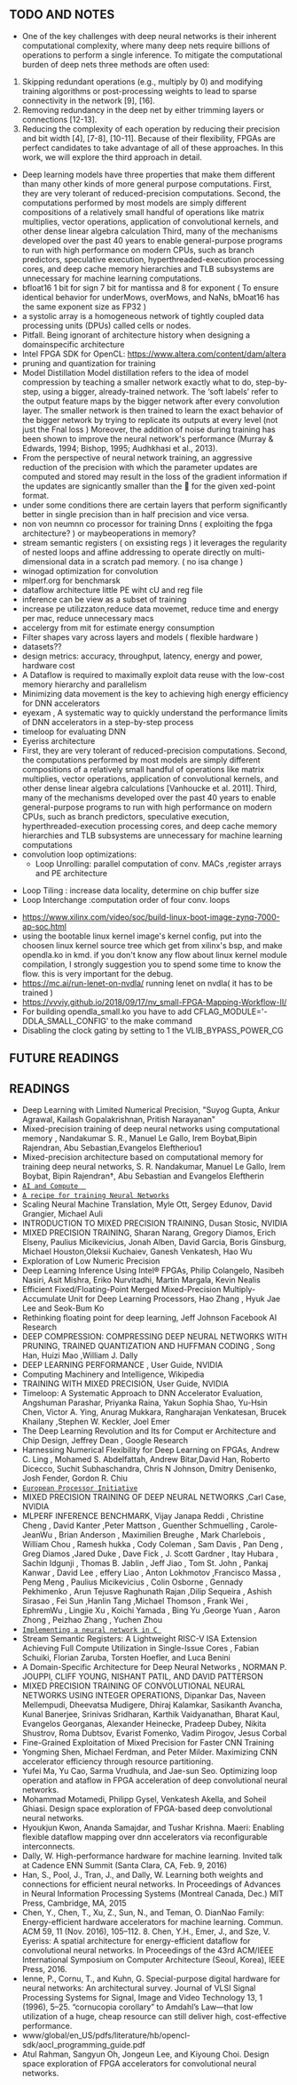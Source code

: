 ## TODO AND NOTES
* One of the key challenges with deep neural networks is their inherent
computational complexity, where many deep nets require billions of operations
to perform a single inference. To mitigate the computational burden of deep nets
three methods are often used:
1. Skipping redundant operations (e.g., multiply by 0) and modifying training
algorithms or post-processing weights to lead to sparse connectivity in the
network [9], [16].
2. Removing redundancy in the deep net by either trimming layers or connections
[12-13].
3. Reducing the complexity of each operation by reducing their precision and bit
width [4], [7-8], [10-11].
Because of their flexibility, FPGAs are perfect candidates to take advantage of all of
these approaches. In this work, we will explore the third approach in detail.
 * Deep learning models have three properties that make them different than many other kinds of more general purpose computations. First, they are very tolerant of reduced-precision computations. Second,
the computations performed by most models are simply different compositions of a relatively small handful of operations like matrix multiplies, vector operations, application of convolutional kernels, and other dense linear algebra calculation
Third, many of the mechanisms developed over the past 40 years to enable general-purpose programs to run with high performance on
modern CPUs, such as branch predictors, speculative execution, hyperthreaded-execution processing
cores, and deep cache memory hierarchies and TLB subsystems are unnecessary for machine learning
computations.
* bfloat16 1 bit for sign 7 bit for mantissa and 8 for exponent ( To ensure identical behavior for underMows, overMows, and NaNs, bMoat16 has the same exponent size as FP32 )
* a systolic array is a homogeneous network of tightly coupled data processing units (DPUs) called cells or nodes.
* Pitfall. Being ignorant of architecture history when designing a domainspecific architecture
* Intel FPGA SDK for OpenCL: https://www.altera.com/content/dam/altera
* pruning and quantization for training 
* Model Distillation Model distillation refers to the idea of model compression by teaching a smaller network exactly what to do, step-by-step, using a bigger, already-trained network. The ‘soft labels’ refer to the output feature maps by the bigger network after every convolution layer. The smaller network is then trained to learn the exact behavior of the bigger network by trying to replicate its outputs at every level (not just the Fnal loss ) Moreover, the addition of noise during training has been shown to improve the neural network's performance (Murray & Edwards, 1994; Bishop, 1995; Audhkhasi et al., 2013).
* From the perspective of neural network training, an aggressive reduction of the precision with which the parameter updates are computed and stored may result in the loss of the gradient information if the updates are signicantly smaller than the  for the given xed-point format.
* under some conditions there are certain layers that perform significantly better in single precision than in half precision and vice versa.
* non von neumnn co processor for training Dnns ( exploiting the fpga architecture? )  or maybeoperations in memory? 
* stream semantic registers ( on exsisting regs ) it leverages the regularity of nested loops and affine addressing to operate directly on multi-dimensional data in a scratch pad memory. ( no isa change ) 
* winogad optimization for convolution
* mlperf.org for benchmarsk 
* dataflow architecture little PE wiht cU and reg file 
* inference can be view as a subset of training 
* increase pe utilizzaton,reduce data movemet, reduce time and energy per mac, reduce unnecessary macs
* accelergy from mit for estimate energy consumption
* Filter shapes vary across layers and models ( flexible hardware )
* datasets??
* design metrics: accuracy, throughput, latency, energy and power, hardware cost
* A Dataflow is required to maximally exploit data reuse with the low-cost memory hierarchy and parallelism
* Minimizing data movement is the key to achieving high energy efficiency for DNN accelerators
* eyexam , A systematic way to quickly understand the performance limits of DNN accelerators in a step-by-step process
* timeloop for evaluating DNN
* Eyeriss architecture
* First, they are very tolerant of reduced-precision computations. Second, the computations performed by most models are simply different compositions of a relatively small handful of operations like matrix multiplies, vector operations, application of convolutional kernels, and other dense linear algebra calculations [Vanhoucke et al. 2011]. Third, many of the mechanisms developed over the past 40 years to enable general-purpose  programs to run with high performance on modern CPUs, such as branch predictors, speculative execution, hyperthreaded-execution processing cores, and deep cache memory hierarchies and TLB subsystems are unnecessary for machine learning computations 
* convolution loop optimizations:
    +	Loop Unrolling: parallel computation of conv. MACs ,register arrays and PE architecture
 + Loop Tiling : increase data locality, determine on chip buffer size
 + Loop Interchange :computation order of four conv. loops
* https://www.xilinx.com/video/soc/build-linux-boot-image-zynq-7000-ap-soc.html
 * using the bootable linux kernel image's kernel config, put into the choosen linux kernel source tree which get from xilinx's bsp, and make opendla.ko in kmd. if you don't know any flow about linux kernel module compilation, I strongly suggestion you to spend some time to know the flow. this is very important for the debug.
* https://mc.ai/run-lenet-on-nvdla/ running lenet on  nvdla( it has to be trained )
* https://vvviy.github.io/2018/09/17/nv_small-FPGA-Mapping-Workflow-II/
* For building opendla_small.ko you have to add CFLAG_MODULE='-DDLA_SMALL_CONFIG' to the make command
* Disabling the clock gating by setting to 1 the VLIB_BYPASS_POWER_CG 

## FUTURE READINGS





## READINGS 

* Deep Learning with Limited Numerical Precision, "Suyog Gupta, Ankur Agrawal, Kailash Gopalakrishnan, Pritish Narayanan"
* Mixed-precision training of deep neural networks using computational memory , Nandakumar S. R., Manuel Le Gallo, Irem Boybat,Bipin Rajendran, Abu Sebastian,Evangelos Eleftheriou1
* Mixed-precision architecture based on computational memory for training deep neural networks, S. R. Nandakumar, Manuel Le Gallo, Irem Boybat, Bipin Rajendran†, Abu Sebastian and Evangelos Eleftherin
*    <a href="https://openai.com/blog/ai-and-compute/" target="_blank">`AI and Compute  `</a>
*  <a href="http://karpathy.github.io/2019/04/25/recipe/ " target="_blank">`A recipe for training Neural Networks`</a>
* Scaling Neural Machine Translation, Myle Ott, Sergey Edunov, David Grangier, Michael Auli
* INTRODUCTION TO MIXED PRECISION TRAINING, Dusan Stosic, NVIDIA
* MIXED PRECISION TRAINING, Sharan Narang, Gregory Diamos, Erich Elseny, Paulius Micikevicius, Jonah Alben, David Garcia, Boris Ginsburg, Michael Houston,Oleksii Kuchaiev, Ganesh Venkatesh, Hao Wu
* Exploration of Low Numeric Precision 
*  Deep Learning Inference Using Intel® FPGAs,  Philip Colangelo, Nasibeh Nasiri, Asit Mishra, Eriko Nurvitadhi, Martin Margala, Kevin Nealis
* Efficient Fixed/Floating-Point Merged Mixed-Precision Multiply-Accumulate Unit for Deep Learning Processors, Hao Zhang , Hyuk Jae Lee  and Seok-Bum Ko 
* Rethinking floating point for deep learning, Jeff Johnson Facebook AI Research
* DEEP COMPRESSION: COMPRESSING DEEP NEURAL NETWORKS WITH PRUNING, TRAINED QUANTIZATION AND HUFFMAN CODING , Song Han, Huizi Mao ,William J. Dally
* DEEP LEARNING PERFORMANCE , User Guide, NVIDIA
* Computing Machinery and Intelligence, Wikipedia
* TRAINING WITH MIXED PRECISION, User Guide, NVIDIA
* Timeloop: A Systematic Approach to DNN Accelerator Evaluation, Angshuman Parashar, Priyanka Raina, Yakun Sophia Shao, Yu-Hsin Chen, Victor A. Ying, Anurag Mukkara, Rangharajan Venkatesan, Brucek Khailany ,Stephen W. Keckler, Joel Emer
* The Deep Learning Revolution and Its for Comput er Architecture and Chip Design, Jeffrey Dean , Google Research
* Harnessing Numerical Flexibility for Deep Learning on FPGAs, Andrew C. Ling , Mohamed S. Abdelfattah, Andrew Bitar,David Han, Roberto Dicecco, Suchit Subhaschandra, Chris N Johnson, Dmitry Denisenko, Josh Fender, Gordon R. Chiu
*  <a href="  https://www.european-processor-initiative.eu/project/epi/" target="_blank">`European Processor Initiative`</a>
* MIXED PRECISION TRAINING OF DEEP NEURAL NETWORKS ,Carl Case, NVIDIA
* MLPERF INFERENCE BENCHMARK, Vijay Janapa Reddi , Christine Cheng , David Kanter ,Peter Mattson , Guenther Schmuelling , Carole-JeanWu , Brian Anderson , Maximilien Breughe , Mark Charlebois , William Chou , Ramesh   hukka , Cody Coleman , Sam Davis , Pan Deng , Greg Diamos ,Jared Duke , Dave Fick , J. Scott Gardner , Itay Hubara , Sachin Idgunji , Thomas B. Jablin , Jeff Jiao , Tom St. John , Pankaj Kanwar , David Lee ,  effery Liao , Anton Lokhmotov ,Francisco Massa , Peng Meng , Paulius Micikevicius , Colin Osborne , Gennady Pekhimenko , Arun Tejusve Raghunath Rajan ,Dilip Sequeira , Ashish Sirasao , Fei Sun ,Hanlin Tang  ,Michael Thomson , Frank Wei , EphremWu , Lingjie Xu , Koichi Yamada , Bing Yu ,George Yuan , Aaron Zhong , Peizhao Zhang , Yuchen Zhou 
*  <a href="https://www.cs.bham.ac.uk/~jxb/NN/nn.html" target="_blank">`Implementing a neural network in C `</a>
* Stream Semantic Registers: A Lightweight RISC-V ISA Extension Achieving Full Compute Utilization in Single-Issue Cores , Fabian Schuiki, Florian Zaruba, Torsten Hoefler, and Luca Benini
* A Domain-Specific Architecture for Deep Neural Networks , NORMAN P. JOUPPI, CLIFF YOUNG, NISHANT PATIL, AND DAVID PATTERSON
* MIXED PRECISION TRAINING OF CONVOLUTIONAL NEURAL NETWORKS USING INTEGER OPERATIONS, Dipankar Das, Naveen Mellempudi, Dheevatsa Mudigere, Dhiraj Kalamkar, Sasikanth Avancha, Kunal Banerjee, Srinivas Sridharan, Karthik Vaidyanathan, Bharat Kaul, Evangelos Georganas, Alexander Heinecke, Pradeep Dubey, Nikita Shustrov, Roma Dubtsov, Evarist Fomenko, Vadim Pirogov, Jesus Corbal
* Fine-Grained Exploitation of Mixed Precision for Faster CNN Training
* Yongming Shen, Michael Ferdman, and Peter Milder. Maximizing CNN  accelerator  efficiency through resource partitioning.
* Yufei Ma, Yu Cao, Sarma Vrudhula, and Jae-sun Seo. Optimizing loop operation and ataflow in FPGA acceleration of deep convolutional neural networks.
* Mohammad Motamedi, Philipp Gysel, Venkatesh Akella, and Soheil Ghiasi. Design space exploration of FPGA-based deep convolutional  neural networks.  
* Hyoukjun Kwon, Ananda Samajdar, and Tushar Krishna. Maeri: Enabling flexible dataflow mapping over dnn accelerators via reconfigurable interconnects.
* Dally, W. High-performance hardware for machine learning. Invited talk at Cadence ENN Summit (Santa Clara, CA, Feb. 9, 2016)
* Han, S., Pool, J., Tran, J., and Dally, W. Learning both weights  and connections for efficient neural networks. In Proceedings of Advances in Neural Information Processing Systems (Montreal Canada, Dec.) MIT Press, Cambridge, MA, 2015
* Chen, Y., Chen, T., Xu, Z., Sun, N., and Teman, O. DianNao Family: Energy-efficient hardware accelerators for machine learning. Commun. ACM 59, 11 (Nov. 2016), 105–112. 8. Chen, Y.H., Emer, J., and Sze, V. Eyeriss: A spatial architecture for energy-efficient dataflow for  convolutional neural networks. In Proceedings of the 43rd ACM/IEEE International Symposium on Computer Architecture (Seoul, Korea), IEEE Press, 2016.
 * Ienne, P., Cornu, T., and Kuhn, G. Special-purpose digital hardware for neural networks: An architectural survey. Journal of VLSI Signal Processing Systems for Signal, Image and Video Technology 13, 1 (1996), 5–25.
“cornucopia corollary” to Amdahl’s Law—that low utilization of a huge, cheap resource can still deliver high, cost-effective performance.
* www/global/en_US/pdfs/literature/hb/opencl-sdk/aocl_programming_guide.pdf
* Atul Rahman, Sangyun Oh, Jongeun Lee, and Kiyoung Choi. Design space exploration of FPGA accelerators for convolutional neural networks.  



